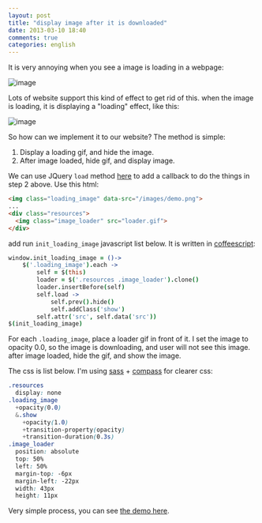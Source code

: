 ```yaml
---
layout: post
title: "display image after it is downloaded"
date: 2013-03-10 18:40
comments: true
categories: english
---
```


It is very annoying when you see a image is loading in a webpage:

![image](http://i.imgur.com/CPyoOWx.png)

Lots of website support this kind of effect to get rid of this.
when the image is loading, it is displaying a "loading" effect, like this:

![image](http://i.imgur.com/m76L8U5.png)

So how can we implement it to our website? The method is simple:

1. Display a loading gif, and hide the image.
2. After image loaded, hide gif, and display image.

We can use JQuery `load` method [here](api.jquery.com/load/) to add a callback to do the things in step 2 above.
Use this html:

```html
<img class="loading_image" data-src="/images/demo.png">
...
<div class="resources">
  <img class="image_loader" src="loader.gif">
</div>
```

add run `init_loading_image` javascript list below. 
It is written in [coffeescript](http://coffeescript.org/):

```coffeescript
window.init_loading_image = ()->
    $('.loading_image').each ->
        self = $(this)
        loader = $('.resources .image_loader').clone()
        loader.insertBefore(self)
        self.load ->
            self.prev().hide()
            self.addClass('show')
        self.attr('src', self.data('src'))
$(init_loading_image)
```

For each `.loading_image`, place a loader gif in front of it.
I set the image to opacity 0.0, so the image is downloading, and user will not see this image.
after image loaded, hide the gif, and show the image.

The css is list below. I'm using [sass](http://sass-lang.com/) + [compass](http://compass-style.org/) for clearer css:

```css
.resources
  display: none
.loading_image
  +opacity(0.0)
  &.show
    +opacity(1.0)
    +transition-property(opacity)
    +transition-duration(0.3s)
.image_loader
  position: absolute
  top: 50%
  left: 50%
  margin-top: -6px
  margin-left: -22px
  width: 43px
  height: 11px
```

Very simple process, you can see [the demo here](http://jsfiddle.net/linjunhalida/kU2VU/2/).

